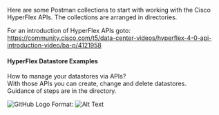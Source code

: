 Here are some Postman collections to start with working with the Cisco HyperFlex APIs.
The collections are arranged in directories.

For an introduction of HyperFlex APIs goto: https://community.cisco.com/t5/data-center-videos/hyperflex-4-0-api-introduction-video/ba-p/4121958

#### HyperFlex Datastore Examples  
How to manage your datastores via APIs?  
With those APIs you can create, change and delete datastores.  
Guidance of steps are in the directory.  

![GitHub Logo](/images/logo.png)
Format: ![Alt Text](https://i0.wp.com/iamjoost.com/wp-content/uploads/2020/07/DS-Github.gif?fit=1280%2C720)

